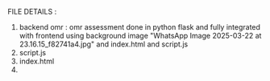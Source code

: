 FILE DETAILS :
1. backend omr : omr assessment done in python flask and fully integrated with frontend using background image "WhatsApp Image 2025-03-22 at 23.16.15_f82741a4.jpg" and index.html and script.js
2. script.js
3. index.html
4. 

